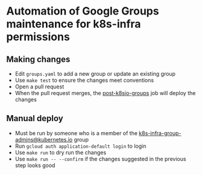 # Automation of Google Groups maintenance for k8s-infra permissions

## Making changes

- Edit `groups.yaml` to add a new group or update an existing group
- Use `make test` to ensure the changes meet conventions
- Open a pull request
- When the pull request merges, the [post-k8sio-groups] job will deploy the changes

## Manual deploy

- Must be run by someone who is a member of the k8s-infra-group-admins@kubernetes.io group
- Run `gcloud auth application-default login` to login
- Use `make run` to dry run the changes
- Use `make run -- --confirm` if the changes suggested in the previous step looks good

[post-k8sio-groups]: https://testgrid.k8s.io/wg-k8s-infra-k8sio#post-k8sio-groups 
